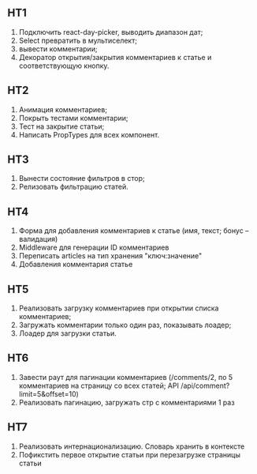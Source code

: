 ## HT1
1. Подключить react-day-picker, выводить диапазон дат;
2. Select превратить в мультиселект;
3. вывести комментарии;
4. Декоратор открытия/закрытия комментариев к статье и соответствующую кнопку.

## HT2
1. Анимация комментариев;
2. Покрыть тестами комментарии;
3. Тест на закрытие статьи;
4. Написать PropTypes для всех компонент.

## HT3
1. Вынести состояние фильтров в стор;
2. Релизовать фильтрацию статей.

## HT4
1. Форма для добавления комментариев к статье (имя, текст; бонус – валидация)
2. Middleware для генерации ID комментариев
3. Переписать articles на тип хранения "ключ:значение"
4. Добавления комментария статье

## HT5
1. Реализовать загрузку комментариев при открытии списка комментариев;
2. Загружать комментарии только один раз, показывать лоадер;
3. Лоадер для загрузки статьи.

## HT6
1. Завести раут для пагинации комментариев (/comments/2, по 5 комментариев на страницу со всех статей; API /api/comment?limit=5&offset=10)
2. Реализовать пагинацию, загружать стр с комментариями 1 раз

## HT7
1. Реализовать интернационализацию. Словарь хранить в контексте
2. Пофикстить первое открытие статьи при перезагрузке страницы статьи
